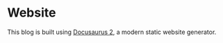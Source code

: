# Website

This blog is built using [Docusaurus 2](https://docusaurus.io/), a modern static website generator.
